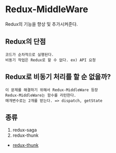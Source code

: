 # Redux-MiddleWare

Redux의 기능을 향상 및 추가시켜준다.

## Redux의 단점

```
코드가 순차적으로 실행된다.
비동기 작업은 Redux로 할 수 없다. ex) API 요청
```

## Redux로 비동기 처리를 할 순 없을까?

```
이 문제를 해결하기 위해서 Redux-MiddleWare 등장
Redux-MiddleWare는 함수를 리턴한다. 
매개변수로는 2개를 받는다. => dispatch, getState
```

## 종류

1. redux-saga
2. redux-thunk


- [redux-thunk](https://github.com/reduxjs/redux-thunk)
